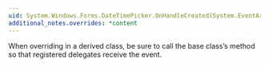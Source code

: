 ```yaml
---
uid: System.Windows.Forms.DateTimePicker.OnHandleCreated(System.EventArgs)
additional_notes.overrides: *content
---
```


<p>When overriding <xref href="System.Windows.Forms.DateTimePicker.OnHandleCreated(System.EventArgs)"></xref> in a derived class, be sure to call the base class’s <xref href="System.Windows.Forms.DateTimePicker.OnHandleCreated(System.EventArgs)"></xref> method so that registered delegates receive the event.</p>


